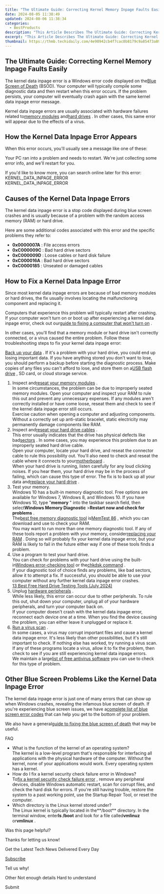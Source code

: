 ```yaml
---
title: "The Ultimate Guide: Correcting Kernel Memory Inpage Faults Easily"
date: 2024-08-05 11:38:49
updated: 2024-08-06 11:38:34
categories:
  - BestProducts
description: "This Article Describes The Ultimate Guide: Correcting Kernel Memory Inpage Faults Easily"
excerpt: "This Article Describes The Ultimate Guide: Correcting Kernel Memory Inpage Faults Easily"
thumbnail: https://thmb.techidaily.com/4e90942cb4f7cac0b8179c9a85473a893720905506787f6d97b44b698d179a25.jpg
---
```


## The Ultimate Guide: Correcting Kernel Memory Inpage Faults Easily
 The kernel data inpage error is a Windows error code displayed on the[Blue Screen of Death](https://www.lifewire.com/blue-screen-of-death-bsod-2625816) (BSOD). Your computer will typically compile some diagnostic data and then restart when this error occurs. If the problem persists, your computer will eventually crash again with the same kernel data inpage error message.

 Kernel data inpage errors are usually associated with hardware failures related to[memory modules](https://www.lifewire.com/what-is-random-access-memory-ram-2618159) and[hard drives](https://www.lifewire.com/what-is-a-hard-disk-drive-2618152) . In other cases, this same error will appear due to the effects of a virus.

## How the Kernel Data Inpage Error Appears

 When this error occurs, you'll usually see a message like one of these:

 Your PC ran into a problem and needs to restart. We're just collecting some error info, and we'll restart for you.  
  
If you'd like to know more, you can search online later for this error: KERNEL_DATA_INPAGE_ERROR  
KERNEL_DATA_INPAGE_ERROR  
  
## Causes of the Kernel Data Inpage Errors

 The kernel data inpage error is a stop code displayed during blue screen crashes and is usually because of a problem with the random access memory (RAM) or hard drive.

 Here are some additional codes associated with this error and the specific problems they refer to:

* **0x0000007A** : File access errors
* **0xC000009C** : Bad hard drive sectors
* **0xC000009D** : Loose cables or hard disk failure
* **0xC000016A** : Bad hard drive sectors
* **0xC0000185** : Unseated or damaged cables

## How to Fix a Kernel Data Inpage Error

 Since most kernel data inpage errors are because of bad memory modules or hard drives, the fix usually involves locating the malfunctioning component and replacing it.

 Computers that experience this problem will typically restart after crashing. If your computer won't turn on or boot up after experiencing a kernel data inpage error, check out our[guide to fixing a computer that won't turn on](https://www.lifewire.com/how-to-fix-a-computer-that-wont-turn-on-2624450) .

 In other cases, you'll find that a memory module or hard drive isn't correctly connected, or a virus caused the entire problem. Follow these troubleshooting steps to fix your kernel data inpage error:

[Back up your data](https://www.lifewire.com/ways-to-back-up-your-data-2640426) . If it's a problem with your hard drive, you could end up losing important data. If you have anything stored you don't want to lose, you should perform a backup before starting the diagnostic process. Make copies of any files you can't afford to lose, and store them on a[USB flash drive](https://www.lifewire.com/what-is-a-flash-drive-2625794) , SD card, or cloud storage service.

1. Inspect and[reseat your memory modules](https://www.lifewire.com/how-to-reseat-a-desktop-memory-module-2624537) .  
 In some circumstances, the problem can be due to improperly seated memory modules. Open your computer and inspect your RAM to rule this out and prevent any unnecessary expenses. If any modules aren't correctly installed or have come loose, reseat them and check to see if the kernel data inpage error still occurs.  
 Exercise caution when opening a computer and adjusting components. Without a correctly set up anti-static bracelet, static electricity may permanently damage components like RAM.
2. Inspect and[reseat your hard drive cables](https://www.lifewire.com/how-to-reseat-internal-data-and-power-cables-2624536) .  
 This error usually indicates that the drive has physical defects like bad[sectors](https://www.lifewire.com/what-is-a-sector-2626003) . In some cases, you may experience this problem due to an improperly seated hard drive cable.  
 Open your computer, locate your hard drive, and reseat the connector cable to rule this possibility out. You'll also need to check and reseat the cable where it connects to your[motherboard](https://www.lifewire.com/motherboards-system-boards-and-mainboards-2618154) .  
 When your hard drive is running, listen carefully for any loud clicking noises. If you hear them, your hard drive may be in the process of failing, which can cause this type of error. The fix is to back up all your data and[replace your hard drive](https://www.lifewire.com/how-to-replace-a-hard-drive-2626200) .
3. Test your memory.  
 Windows 10 has a built-in memory diagnostic tool. Free options are available for Windows 7, Windows 8, and Windows 10\. If you have Windows 10, type "**memory** " into the taskbar search field, then select**Windows Memory Diagnostic** \>**Restart now and check for problems** .  
 The[best free memory diagnostic tool](https://www.lifewire.com/free-memory-test-programs-2626178) is[MemTest 86](https://www.lifewire.com/memtest86-review-2626145) , which you can download and use to check your RAM.  
 You may want to run more than one memory diagnostic tool. If any of these tools report a problem with your memory, consider[replacing your RAM](https://www.lifewire.com/how-to-replace-the-memory-ram-in-a-computer-2626201) . Doing so will probably fix your kernel data inpage error, but your RAM is likely to fail in the future either way if one of these tools finds a problem.
4. Use a program to test your hard drive.  
 You can check for problems with your hard drive using the built-in[Windows error-checking tool](https://www.lifewire.com/how-to-scan-a-hard-drive-using-error-checking-2624497) or the[chkdsk command](https://www.lifewire.com/chkdsk-command-2625838) .  
 If your diagnostic tool of choice finds any problems, like bad sectors, allow it to attempt a fix. If successful, you should be able to use your computer without any further kernel data inpage error crashes.  
[13 Best Free Hard Drive Testing Tools (July 2024)](https://www.lifewire.com/free-hard-drive-testing-programs-2626183)
5. Unplug [hardware peripherals](https://www.lifewire.com/peripheral-device-2625951) .  
 While less likely, this error can occur due to other peripherals. To rule this out, shut down your computer, unplug all of your hardware peripherals, and turn your computer back on.  
 If your computer doesn't crash with the kernel data inpage error, reconnect each device one at a time. When you find the device causing the problem, you can either leave it unplugged or replace it.
6. [Run a virus scan](https://www.lifewire.com/properly-scan-your-computer-for-viruses-and-other-malware-2624526) .  
 In some cases, a virus may corrupt important files and cause a kernel data inpage error. It's less likely than other possibilities, but it's still important to check. If nothing else has worked, try running a virus scan. If any of these programs locate a virus, allow it to fix the problem, then check to see if you are still experiencing kernel data inpage errors.  
 We maintain a large[list of free antivirus software](https://www.lifewire.com/best-free-antivirus-software-4151895) you can use to check for this type of problem.

## Other Blue Screen Problems Like the Kernel Data Inpage Error

 The kernel data inpage error is just one of many errors that can show up when Windows crashes, revealing the infamous blue screen of death. If you're experiencing blue screen issues, we have a[complete list of blue screen error codes](https://www.lifewire.com/blue-screen-error-codes-4065576) that can help you get to the bottom of your problem.

 We also have a general[guide to fixing the blue screen of death](https://www.lifewire.com/how-to-fix-a-blue-screen-of-death-2624518) that may be useful.

 FAQ

* What is the function of the kernel of an operating system?  
 The kernel is a low-level program that's responsible for interfacing all applications with the physical hardware of the computer. Without the kernel, none of your applications would work. Every operating system has a kernel.
* How do I fix a kernel security check failure error in Windows?  
 To[fix a kernel security check failure error](https://www.lifewire.com/fix-kernel-security-check-failure-in-windows-4773425) , remove any peripheral devices, disable Windows automatic restart, scan for corrupt files, and check the hard disk for errors. If you're still having trouble, restore the system to a past working point, use the Startup Repair Tool, or reset the computer.
* Which directory is the Linux kernel stored under?  
 The Linux kernel is typically located in the**/boot** directory. In the terminal window, enter**ls /boot** and look for a file called**vmlinuz** or**vmlinux** .

Was this page helpful?

Thanks for letting us know!

 Get the Latest Tech News Delivered Every Day

[Subscribe](https://www.lifewire.com/#)

Tell us why!

 Other  Not enough details  Hard to understand

 Submit

<ins class="adsbygoogle"
     style="display:block"
     data-ad-format="autorelaxed"
     data-ad-client="ca-pub-7571918770474297"
     data-ad-slot="1223367746"></ins>



<ins class="adsbygoogle"
     style="display:block"
     data-ad-client="ca-pub-7571918770474297"
     data-ad-slot="8358498916"
     data-ad-format="auto"
     data-full-width-responsive="true"></ins>

